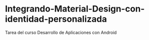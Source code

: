 # Integrando-Material-Design-con-identidad-personalizada
Tarea del curso Desarrollo de Aplicaciones con Android
